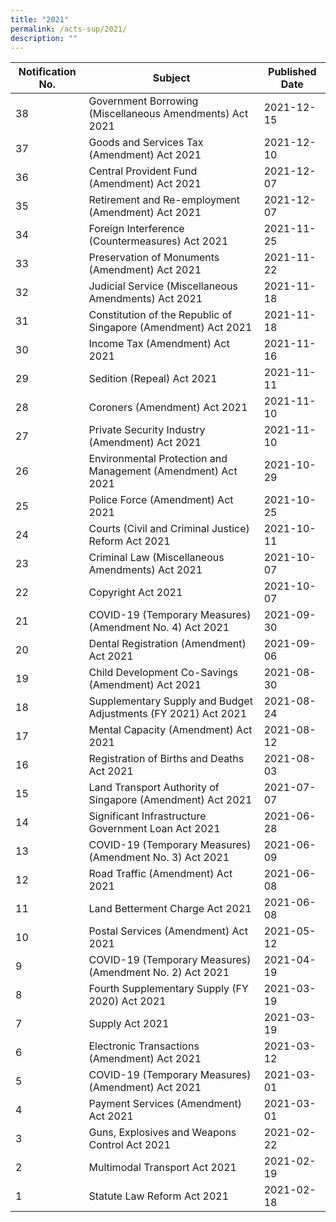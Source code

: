 ```yaml
---
title: "2021"
permalink: /acts-sup/2021/
description: ""
---
```

|Notification No.|Subject|Published Date|
|---|---|---|
|38|Government Borrowing (Miscellaneous Amendments) Act 2021|2021-12-15|
|37|Goods and Services Tax (Amendment) Act 2021|2021-12-10|
|36|Central Provident Fund (Amendment) Act 2021|2021-12-07|
|35|Retirement and Re-employment (Amendment) Act 2021|2021-12-07|
|34|Foreign Interference (Countermeasures) Act 2021|2021-11-25|
|33|Preservation of Monuments (Amendment) Act 2021|2021-11-22|
|32|Judicial Service (Miscellaneous Amendments) Act 2021|2021-11-18|
|31|Constitution of the Republic of Singapore (Amendment) Act 2021|2021-11-18|
|30|Income Tax (Amendment) Act 2021|2021-11-16|
|29|Sedition (Repeal) Act 2021|2021-11-11|
|28|Coroners (Amendment) Act 2021|2021-11-10|
|27|Private Security Industry (Amendment) Act 2021|2021-11-10|
|26|Environmental Protection and Management (Amendment) Act 2021|2021-10-29|
|25|Police Force (Amendment) Act 2021|2021-10-25|
|24|Courts (Civil and Criminal Justice) Reform Act 2021|2021-10-11|
|23|Criminal Law (Miscellaneous Amendments) Act 2021|2021-10-07|
|22|Copyright Act 2021|2021-10-07|
|21|COVID-19 (Temporary Measures) (Amendment No. 4) Act 2021|2021-09-30|
|20|Dental Registration (Amendment) Act 2021|2021-09-06|
|19|Child Development Co-Savings (Amendment) Act 2021|2021-08-30|
|18|Supplementary Supply and Budget Adjustments (FY 2021) Act 2021|2021-08-24|
|17|Mental Capacity (Amendment) Act 2021|2021-08-12|
|16|Registration of Births and Deaths Act 2021|2021-08-03|
|15|Land Transport Authority of Singapore (Amendment) Act 2021|2021-07-07|
|14|Significant Infrastructure Government Loan Act 2021|2021-06-28|
|13|COVID-19 (Temporary Measures) (Amendment No. 3) Act 2021|2021-06-09|
|12|Road Traffic (Amendment) Act 2021|2021-06-08|
|11|Land Betterment Charge Act 2021|2021-06-08|
|10|Postal Services (Amendment) Act 2021|2021-05-12|
|9|COVID-19 (Temporary Measures) (Amendment No. 2) Act 2021|2021-04-19|
|8|Fourth Supplementary Supply (FY 2020) Act 2021|2021-03-19|
|7|Supply Act 2021|2021-03-19|
|6|Electronic Transactions (Amendment) Act 2021|2021-03-12|
|5|COVID-19 (Temporary Measures) (Amendment) Act 2021|2021-03-01|
|4|Payment Services (Amendment) Act 2021|2021-03-01|
|3|Guns, Explosives and Weapons Control Act 2021|2021-02-22|
|2|Multimodal Transport Act 2021|2021-02-19|
|1|Statute Law Reform Act 2021|2021-02-18|